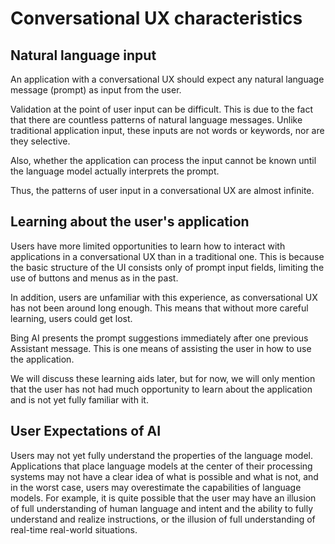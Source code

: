 # Conversational UX characteristics

## Natural language input

An application with a conversational UX should expect any natural language message (prompt) as input from the user.

Validation at the point of user input can be difficult.
This is due to the fact that there are countless patterns of natural language messages. Unlike traditional application input, these inputs are not words or keywords, nor are they selective.

Also, whether the application can process the input cannot be known until the language model actually interprets the prompt.

Thus, the patterns of user input in a conversational UX are almost infinite.

## Learning about the user's application

Users have more limited opportunities to learn how to interact with applications in a conversational UX than in a traditional one. This is because the basic structure of the UI consists only of prompt input fields, limiting the use of buttons and menus as in the past.

In addition, users are unfamiliar with this experience, as conversational UX has not been around long enough. This means that without more careful learning, users could get lost.

Bing AI presents the prompt suggestions immediately after one previous Assistant message. This is one means of assisting the user in how to use the application.

We will discuss these learning aids later, but for now, we will only mention that the user has not had much opportunity to learn about the application and is not yet fully familiar with it.

## User Expectations of AI

Users may not yet fully understand the properties of the language model. Applications that place language models at the center of their processing systems may not have a clear idea of what is possible and what is not, and in the worst case, users may overestimate the capabilities of language models. For example, it is quite possible that the user may have an illusion of full understanding of human language and intent and the ability to fully understand and realize instructions, or the illusion of full understanding of real-time real-world situations.
